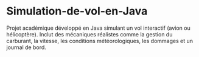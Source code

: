# Simulation-de-vol-en-Java
Projet académique développé en Java simulant un vol interactif (avion ou hélicoptère). Inclut des mécaniques réalistes comme la gestion du carburant, la vitesse, les conditions météorologiques, les dommages et un journal de bord.
